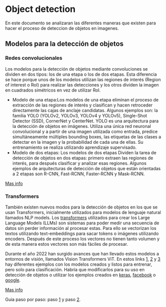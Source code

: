 # Object detection

En este documento se analizaran las diferentes maneras que existen para hacer el proceso de deteccion de objetos en imagenes.

## Modelos para la detección de objetos

### Redes convolucionales

Los modelos para la detección de objetos mediante convoluciones se dividen en dos tipos: los de una etapa o los de dos etapas. Esta diferencia se hace porque unos de los modelos utilizan las regiones de interés (Region of interest o RoI) para realizar las detecciones y los otros dividen la imagen en cuadrados simétricos en vez de utilizar RoI.

* Modelo de una etapa:Los modelos de una etapa eliminan el proceso de extracción de las regiones de interés y clasifican y hacen
  retroceder directamente las cajas de anclaje candidatas. Algunos ejemplos son: la familia YOLO (YOLOv2, YOLOv3, YOLOv4 y YOLOv5), Single-Shot Detector (SSD), CornerNet y CenterNet.
  YOLO es una arquitectura para la detección de objetos en imágenes. Utiliza una única red neuronal convolucional y a partir de una imagen utilizada como entrada, predice simultáneamente múltiples bounding boxes, las etiquetas de las clases a detectar en la imagen y la probabilidad de cada una de ellas. Su entrenamiento se realiza utilizando aprendizaje supervisado. 
* Modelo de dos etapas: Los modelos de dos etapas Dividen la tarea de detección de objetos en dos etapas: primero extraen las regiones de interés, para después clasificar y analizar esas regiones. Algunos ejemplos de arquitecturas de detección de objetos que están orientadas a 2 etapas son R-CNN, Fast-RCNN, Faster-RCNN y Mask-RCNN.

[Mas info](https://neptune.ai/blog/object-detection-algorithms-and-libraries)

### Transformers

También existen nuevos modos para la detección de objetos en los que se usan Transformers, inicialmente utilizados para modelos de lenguaje natural llamados NLP models. Los [transformers](https://arxiv.org/abs/1706.03762) utilizados para crear los Large Language Models (LLMs) son sistemas para poder medir una secuencia de datos sin perder información al procesar estas. Para ello se vectorizan los textos utilizando text-embeddings para sacar tokens o imágenes utilizando encoders. Después de este proceso los vectores no tienen tanto volumen y de esta manera estos vectores son más fáciles de procesar.

Durante el año 2022 han surgido avances que han llevado estos modelos a entornos de visión, llamados Vision Transformers ViT. En estos links [1](https://github.com/lucidrains/vit-pytorch#research-ideas), [2](https://github.com/taki0112/vit-tensorflow) y [3](https://github.com/hustvl/YOLOShttps://huggingface.co/docs/transformers/main/en/model_doc/yolo) hay diferentes ejemplos con los modelos creados y listos para entrenar, pero solo para clasificación. Habría que modificarlos para su uso en detección de objetos o utilizar los ejemplos creados en [keras](https://keras.io/examples/vision/object_detection_using_vision_transformer/), [facebook](https://github.com/facebookresearch/detr) o [google](https://github.com/google-research/vision_transformer).

[Mas info](https://viso.ai/deep-learning/vision-transformer-vit/)

Guia paso por paso: paso [1](https://learnopencv.com/attention-mechanism-in-transformer-neural-networks/) y paso [2](https://learnopencv.com/the-future-of-image-recognition-is-here-pytorch-vision-transformer/).

